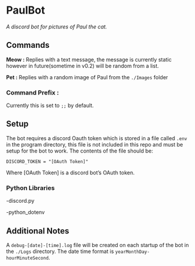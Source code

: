 # PaulBot
*A discord bot for pictures of Paul the cat.*

## Commands

**Meow :**
Replies with a text message, the message is currently static however in future(sometime in v0.2) will be random from a list.

**Pet :**
Replies with a random image of Paul from the `./Images` folder

### Command Prefix :
Currently this is set to `;;` by default. 

## Setup

The bot requires a discord Oauth token which is stored in a file called `.env` in the program directory, this file is not included in this repo and must be setup for the bot to work. The contents of the file should be:

`DISCORD_TOKEN = "[OAuth Token]"`

Where [OAuth Token] is a discord bot’s OAuth token.

### Python Libraries

-discord.py

-python_dotenv

## Additional Notes

A `debug-[date]-[time].log` file will be created on each startup of the bot in the `./Logs` directory. The date time format is `yearMonthDay-hourMinuteSecond`.
